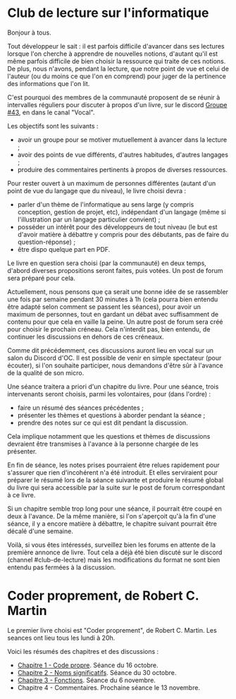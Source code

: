 # Club de lecture sur l'informatique

Bonjour à tous.

Tout développeur le sait : il est parfois difficile d'avancer dans ses lectures lorsque l'on cherche à 
apprendre de nouvelles notions, d'autant qu'il est même parfois difficile de bien choisir la ressource 
qui traite de ces notions. De plus, nous n'avons, pendant la lecture, que notre point de vue et celui 
de l'auteur (ou du moins ce que l'on en comprend) pour juger de la pertinence des informations que l'on lit.

C'est pourquoi des membres de la communauté proposent de se réunir à intervalles réguliers pour discuter 
à propos d'un livre, sur le discord [Groupe #43](https://discord.gg/HNNKn5), en dans le canal "Vocal".

Les objectifs sont les suivants :

- avoir un groupe pour se motiver mutuellement à avancer dans la lecture ;
- avoir des points de vue différents, d'autres habitudes, d'autres langages ;
- produire des commentaires pertinents à propos de diverses ressources.

Pour rester ouvert à un maximum de personnes différentes (autant d'un point de vue du langage que du niveau), 
le livre choisi devra :

- parler d'un thème de l'informatique au sens large (y compris conception, gestion de projet, etc), indépendant 
d'un langage (même si l'illustration par un langage particulier convient) ;
- posséder un intérêt pour des développeurs de tout niveau (le but est d'avoir matière à débattre y compris pour 
des débutants, pas de faire du question-réponse) ;
- être dispo quelque part en PDF.

Le livre en question sera choisi (par la communauté) en deux temps, d'abord diverses propositions seront faites, 
puis votées. Un post de forum sera préparé pour cela.

Actuellement, nous pensons que ça serait une bonne idée de se rassembler une fois par semaine pendant 30 minutes 
à 1h (cela pourra bien entendu être adapté selon comment se passent les séances), pour avoir un maximum de personnes, 
tout en gardant un débat avec suffisamment de contenu pour que cela en vaille la peine. Un autre post de forum sera 
créé pour choisir le prochain créneau. Cela n'interdit pas, bien entendu, de continuer les discussions en dehors de 
ces créneaux.

Comme dit précédemment, ces discussions auront lieu en vocal sur un salon du Discord d'OC. Il est possible de 
venir en simple spectateur (pour écouter), si l'on souhaite participer, nous demandons d'être sûr à l'avance de 
la qualité de son micro.

Une séance traitera a priori d'un chapitre du livre. Pour une séance, trois intervenants seront choisis, parmi les 
volontaires, pour (dans l'ordre) :

- faire un résumé des séances précédentes ;
- présenter les thèmes et questions à aborder pendant la séance ;
- prendre des notes sur ce qui est dit pendant la discussion.

Cela implique notamment que les questions et thèmes de discussions devraient être transmises à l'avance à la personne 
chargée de les présenter.

En fin de séance, les notes prises pourraient être relues rapidement pour s'assurer que rien d'incohérent n'a été 
introduit. Et elles serviraient pour préparer le résumé lors de la séance suivante et produire le résumé global du 
livre qui sera accessible par la suite sur le post de forum correspondant à ce livre.

Si un chapitre semble trop long pour une séance, il pourrait être coupé en deux à l'avance. De la même manière, si 
l'on s'aperçoit qu'à la fin d'une séance, il y a encore matière à débattre, le chapitre suivant pourrait être décalé 
d'une semaine.

Voilà, si vous êtes intéressés, surveillez bien les forums en attente de la première annonce de livre. Tout cela a 
déjà été bien discuté sur le discord (channel #club-de-lecture) mais les modifications du format ne sont bien entendu 
pas fermées à la discussion.

# Coder proprement, de Robert C. Martin

Le premier livre choisi est "Coder proprement", de Robert C. Martin. Les seances ont lieu tous les lundi à 20h.

Voici les résumés des chapitres et des discussions :

- [Chapitre 1 - Code propre](chapitre_01.md). Séance du 16 octobre.
- [Chapitre 2 - Noms significatifs](chapitre_02.md). Séance du 30 octobre.
- [Chapitre 3 - Fonctions](chapitre_03.md). Séance du 6 novembre.
- Chapitre 4 - Commentaires. Prochaine séance le 13 novembre.
